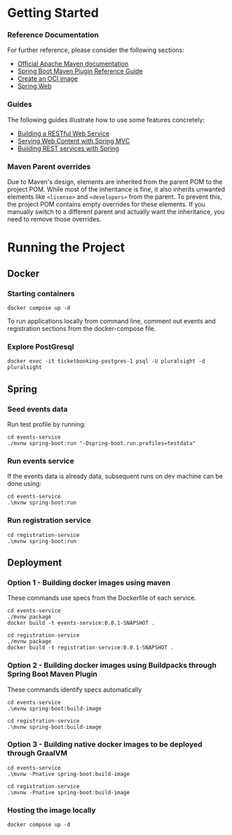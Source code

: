 # Getting Started

### Reference Documentation
For further reference, please consider the following sections:

* [Official Apache Maven documentation](https://maven.apache.org/guides/index.html)
* [Spring Boot Maven Plugin Reference Guide](https://docs.spring.io/spring-boot/3.4.0/maven-plugin)
* [Create an OCI image](https://docs.spring.io/spring-boot/3.4.0/maven-plugin/build-image.html)
* [Spring Web](https://docs.spring.io/spring-boot/3.4.0/reference/web/servlet.html)

### Guides
The following guides illustrate how to use some features concretely:

* [Building a RESTful Web Service](https://spring.io/guides/gs/rest-service/)
* [Serving Web Content with Spring MVC](https://spring.io/guides/gs/serving-web-content/)
* [Building REST services with Spring](https://spring.io/guides/tutorials/rest/)

### Maven Parent overrides

Due to Maven's design, elements are inherited from the parent POM to the project POM.
While most of the inheritance is fine, it also inherits unwanted elements like `<license>` and `<developers>` from the parent.
To prevent this, the project POM contains empty overrides for these elements.
If you manually switch to a different parent and actually want the inheritance, you need to remove those overrides.

# Running the Project
## Docker

### Starting containers
```
docker compose up -d 
```

To run applications locally from command line, comment out events and registration 
sections from the docker-compose file.

### Explore PostGresql
```
docker exec -it ticketbooking-postgres-1 psql -U pluralsight -d pluralsight
```

## Spring

### Seed events data
Run test profile by running:

```
cd events-service
./mvnw spring-boot:run "-Dspring-boot.run.profiles=testdata"
```

### Run events service 

If the events data is already data, subsequent runs on dev machine
can be done using:
```
cd events-service
.\mvnw spring-boot:run
```

### Run registration service 
```
cd registration-service
.\mvnw spring-boot:run
```

## Deployment

### Option 1 - Building docker images using maven 

These commands use specs from the Dockerfile of each service.
```
cd events-service
./mvnw package
docker build -t events-service:0.0.1-SNAPSHOT .
```
```
cd registration-service
./mvnw package
docker build -t registration-service:0.0.1-SNAPSHOT .
```

### Option 2 - Building docker images using Buildpacks through Spring Boot Maven Plugin

These commands identify specs automatically
```
cd events-service
.\mvnw spring-boot:build-image
```
```
cd registration-service
.\mvnw spring-boot:build-image
```

### Option 3 - Building native docker images to be deployed through GraalVM

```
cd events-service
.\mvnw -Pnative spring-boot:build-image
```
```
cd registration-service
.\mvnw -Pnative spring-boot:build-image
```

### Hosting the image locally

```
docker compose up -d
```